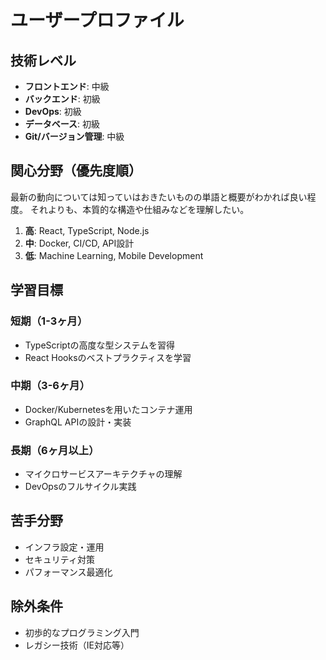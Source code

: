 # ユーザープロファイル

## 技術レベル
- **フロントエンド**: 中級
- **バックエンド**: 初級
- **DevOps**: 初級
- **データベース**: 初級
- **Git/バージョン管理**: 中級

## 関心分野（優先度順）

最新の動向については知っていはおきたいものの単語と概要がわかれば良い程度。
それよりも、本質的な構造や仕組みなどを理解したい。

1. **高**: React, TypeScript, Node.js
2. **中**: Docker, CI/CD, API設計
3. **低**: Machine Learning, Mobile Development

## 学習目標
### 短期（1-3ヶ月）
- TypeScriptの高度な型システムを習得
- React Hooksのベストプラクティスを学習

### 中期（3-6ヶ月）
- Docker/Kubernetesを用いたコンテナ運用
- GraphQL APIの設計・実装

### 長期（6ヶ月以上）
- マイクロサービスアーキテクチャの理解
- DevOpsのフルサイクル実践

## 苦手分野
- インフラ設定・運用
- セキュリティ対策
- パフォーマンス最適化

## 除外条件
- 初歩的なプログラミング入門
- レガシー技術（IE対応等）
